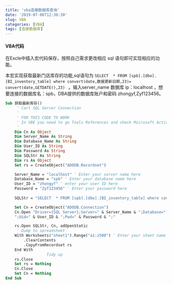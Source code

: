 ```yaml
---
title: 'vba连接数据库查询'
date: '2019-07-06T12:30:30'
slug: VBA
categories: [VBA]
tags: [连接数据库]
---
```




#### VBA代码

在Excle中插入宏代码保存，按照自己需求更改相应 sql 语句即可实现相应的功能。

本宏实现获取最新门店库存的功能,sql语句为 `SELECT  * FROM [spb].[dbo].[BI_inventory_table] where convert(date,数据更新日期,23)= convert(date,GETDATE(),23) ` 。输入server_name 数据库 ip：localhost ，想要连接的数据库名：spb，DBA提供的数据库账户和密码 zhongyf,Zyf123456。

```vb
Sub 获取最新库存()
     ' Carl SQL Server Connection
     '
     ' FOR THIS CODE TO WORK
     ' In VBE you need to go Tools References and check Microsoft Active X Data Objects 2.x library
     '
    Dim Cn As Object
    Dim Server_Name As String
    Dim Database_Name As String
    Dim User_ID As String
    Dim Password As String
    Dim SQLStr As String
    Dim rs As Object
    Set rs = CreateObject("ADODB.Recordset")

    Server_Name = "localhost" ' Enter your server name here
    Database_Name = "spb" ' Enter your database name here
    User_ID = "zhongyf" ' enter your user ID here
    Password = "Zyf123456" ' Enter your password here
    
    SQLStr = "SELECT  * FROM [spb].[dbo].[BI_inventory_table] where convert(date,数据更新日期,23)= convert(date,GETDATE(),23)  " ' Enter your SQL here

    Set Cn = CreateObject("ADODB.Connection")
    Cn.Open "Driver={SQL Server};Server=" & Server_Name & ";Database=" & Database_Name & _
    ";Uid=" & User_ID & ";Pwd=" & Password & ";"

    rs.Open SQLStr, Cn, adOpenStatic
     ' Dump to spreadsheet
    With Worksheets("sheet1").Range("a1:z500") ' Enter your sheet name and range here
        .ClearContents
        .CopyFromRecordset rs
    End With
     '            Tidy up
    rs.Close
    Set rs = Nothing
    Cn.Close
    Set Cn = Nothing
End Sub
```

